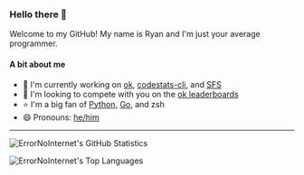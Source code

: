 ### Hello there 👋
Welcome to my GitHub! My name is Ryan and I'm just your average programmer.

#### A bit about me
- 🔭 I'm currently working on [ok](https://github.com/ErrorNoInternet/ok), [codestats-cli](https://github.com/ErrorNoInternet/codestats-cli), and [SFS](https://github.com/ErrorNoInternet/sfs)
- 🤝 I'm looking to compete with you on the [ok leaderboards](https://github.com/ErrorNoInternet/ok)
- ⭐ I'm a big fan of [Python](https://python.org), [Go](https://golang.org), and zsh
- 😄 Pronouns: [he/him](https://pronoun.is/he)

---------------

![ErrorNoInternet's GitHub Statistics](https://github-readme-stats.vercel.app/api?username=ErrorNoInternet&show_icons=true&title_color=adadad&icon_color=adadad&text_color=adadad&bg_color=333333&include_all_commits=true)

![ErrorNoInternet's Top Languages](https://github-readme-stats.vercel.app/api/top-langs/?username=ErrorNoInternet&hide=makefile&title_color=adadad&icon_color=adadad&text_color=adadad&bg_color=333333&layout=compact)
